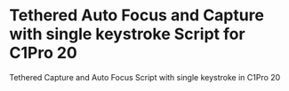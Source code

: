 # Tethered Auto Focus and Capture with single keystroke Script for C1Pro 20
Tethered Capture and Auto Focus Script with single keystroke in C1Pro 20
